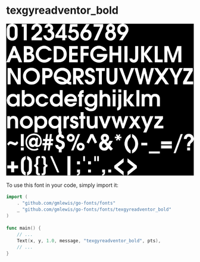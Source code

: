 # texgyreadventor_bold

![texgyreadventor_bold](texgyreadventor_bold.png)

To use this font in your code, simply import it:

```go
import (
	. "github.com/gmlewis/go-fonts/fonts"
	_ "github.com/gmlewis/go-fonts/fonts/texgyreadventor_bold"
)

func main() {
	// ...
	Text(x, y, 1.0, message, "texgyreadventor_bold", pts),
	// ...
}
```
